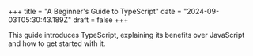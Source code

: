 +++
title = "A Beginner's Guide to TypeScript"
date = "2024-09-03T05:30:43.189Z"
draft = false
+++

  This guide introduces TypeScript, explaining its benefits over JavaScript and how to get started with it.
        